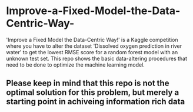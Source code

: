 # Improve-a-Fixed-Model-the-Data-Centric-Way-
'Improve a Fixed Model the Data-Centric Way!' is a Kaggle competition where you have to alter the dataset 'Dissolved oxygen prediction in river water' to get the lowest RMSE score for a random forest model with an unknown test set. This repo shows the basic data-altering procedures that need to be done to optimize the machine learning model. 

## Please keep in mind that this repo is not the optimal solution for this problem, but merely a starting point in achiveing information rich data ##
